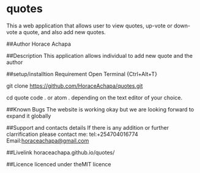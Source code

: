 # quotes
This a web application that allows user to view quotes, up-vote or down-vote a quote, and also add new quotes.

##Author
Horace Achapa

##Description
This application allows individual to add new quote and the author

##setup/installtion Requirement
Open Terminal {Ctrl+Alt+T}

git clone https://github.com/HoraceAchapa/quotes.git

cd quote code . or atom . depending on the text editor of your choice.

##Known Bugs
The website is working okay but we are looking forward to expand it globally

##Support and contacts details
If there is any addition or further clarrification please contact me: tel:+254704016774 Email:horaceachapa@gmail.com

##Livelink horaceachapa.github.io/quotes/


##Licence
licenced under theMIT licence
